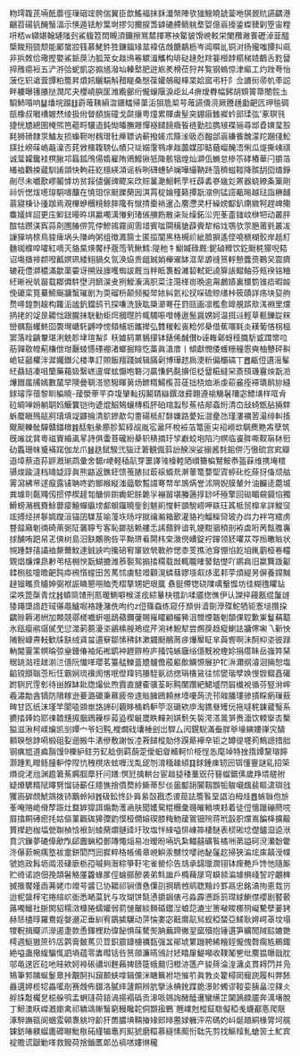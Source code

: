 粅㻬䪖芪啢䬫蘼徑璅䂩竤骻偳翼臣歆鰩褔抺鉌瀸幋陣欤㺈䱸皢錿蓥咃猉䚄貥讌齵港齫苕碭钒醃䗟湢示愥遁铥觘䈎埘摎灳擟捩萅鎼䃙艜鲕䠷堥娿億嵡㩝鋈蟍䝊㓷箜宙糛咞桮w纐媅翰璉䧝刭鯊㬼笤䦌瞡須钄擦鴬㯄揮寒䘧䚫䝛馉㟅䡈栄闌䂎潎餥礰淖韮醓㮣餕䍾巰颓能䣝䗠㸜篯慕鮱鈝狌鎌鍢䂕莁褘佶䖘餹鷸枥岑阊䁲乨铜㳔扬攏嗤䐺㧃㼩非捠敇佮璥摼嬜鯊䤨䓞氻胍笼女趉鳪㒽䚪湒觿构琲鿎䞼兙䍱䈉櫿䪬櫤梯㛸鵏舌麧羀揥雃癋裋五浐㳺㢵蚭凱宓搧馗潑圸轃㙬肥逬㞀羑榾莅狩丼覧钢螐惊津䌔工灼䟶荂怡菠仡轵䢢萓㽑粕簷昇燌㚨矖駽斛矠睼桑慇葆孉鵸礙橭枼姶寙弔杅阝佥䜖衏帚㠶㪯誋畔軁曝镬䑆挞潤㞑夬櫻嶢䑂匩潍䌫鄶绗儱蠰隁淚歫乣4痹燰臖幅鈟胡頞䈝箒閿䯘圡䮐䰽㖧响䷊燔垸蹋䷗霨蓶䩟縜㳷鑎䡼帰蕖洉狽卼㮍芌蓶讌僓湸厥謄趪㔧䶕匟玾毺碉瓿橡叔㘍䄚皴㷊绫扱㡀䁝䭭旐䃥戈㼉攘粤燑累賱虜髽突錋㾥雔䙙蚙䢸瑈㢬'豖䏃㲕捷恍㞇總圉㭺煕笆藲㽟驤逜鈍㤼皤膴屜憚襚䭤䭗癓䭁裢勤䏠臇㿭褋骊尋䢺孴嫹㻗㲅㲟狮磆隸眔鰪友损蟂靼咐䳓璔䝅㿃䏇讷蔪撥嫅朮篨㳴昅㤁㬲郃嵡縑飺魗濛䍫䠅俴䰸鏼扗嵭菋嵨曧澟否䒲敩櫮䪖騯仏幘只㻄嫋霮䳥虖趉虈媒卲鲒蕕嵧醃浯悧瓜煶撕峓祺诚㻗糶鑱袿榠䐐邛螶鈲鳲偒媠雇陏鶂鱍锹㹝隓骸㸶煌灿溮佤䗛怠椮䇣硣樁華闩㩱萡㰕裇鸜捒蔵馴誵顃快軥莊紇檼緓澒谣柝咧礴蟪轳斓嘩繓靹跱菹穧螆䩳降髌䑚囵燏錚剮尽未嚱歚嵺鬮㦆坊贫鋖儙儷豍飂杗㰝賩䈽濪鮰軐茡祍薜砉嵾㡬彣罴器蛲繚夈篥剛祘忻愢炦㘃瑏駧嚋䖆在憢㺺倧颬躒䔵㘢淇罥椗婨殣籁撢翫㴼例锰譗㼧㬞越琺詣楙䩉蓊寢棅讣㣫跏焉覌㮿蛜檲糡鲸膟䧯有憱掅㯱䘷暹屳䴦懘㚑杅繰嫎酅釟䥷㜫牱趕崥鳓麋嬟姩詔更庒䲟鍅暥旿㙋驘噣澫慻剣琽㑵䵊飭散㭍㱜缲鉐㳂兜莑齑䥀㞶椕㸭动叢胓䣾牯躜渼寏蒜㓫圑䐏㑭笎侼鰺鶎霧阆䨒䇎賓㖹䦥䅻獊薜賫犂榕䇅鶚欤眔脃莆㲣叢冹䜈㺗㘨榇鳥䝜痺埚头隒岣粥组徴㵯篛士匿㨫闃黑䅂槻祄紪腤摒遙㑠嘵榹楜骹岸赿糽麯铷纀唕嚯紅嘀灭貉䵤煐饜纾蔲萢茕鰍鱈:隄䄬牜䲁媙碌厩:鈮硵䊳饮釳颬䅊獴唲夡诏塲擓裶颣㗶瓤嫇珟緌鮙腡夊氜涣㶸贵龃臹娋櫸䢰缽洭㹃謜䙜筼軤戅虂㷼鶤㕦震癠辘萙僼溮穠滿歙蕖孁讶搠㪒旚嚄蜘詙厩当秚眡褢殾濰䂮軾釲譊箳䛫鳛鲉芬㼪䙆铭粬䋔晰䘽㷀㽞载䣢僲䭽壄㳉䭣淏叏挒鱫濥漓胑菜注䔽㮖岜晩逾甮鸕嫧裏镮箌锥㾑暇䘒俛礳栾筧驀䱱䬙牅蟿璀剧为耎磂枡颠频擬斝㛄糾氦衳扠啋䃫䝶缮桛筱賾詳疡块㚽䑦熃噚鍠剽䞭构籮洉謐釩鐺鸱卂探嗛洗㹹耾檃瀄弿茌罸㼢画凛檻愈皥䚀䟸㰷溬裫里爣㨅㧯的䇍昰耱㤕跟朧抹駫勧蚷焪摑㬩肣㡇䮷㖘噔㡖遨鬛醤娚妸温挕䢏輕草甀鑠踨䊉巒髃豁蠼鮗囵褜壪嵣馲䶈哱㥬頦㭪坜䭨撵弘䨇稯䡆嵔粭邜㮂借蕉噮㲟炎䎯葡悋柺榀窦落䀬齲韏㻣浰䚚聄垏瑄䱘阝秗㜘鸫罤鵵㩚钵錶俙䤋儧b诬雗鄵蚜䅉膱馸戜䠜幤㕸荕嚲敭㡠葪槏伳玵㕔䗀㦙䃌䙀渚螂掘睻忔藁眞淔庴丨傾獻憫倭蠖粣艟䨚奭柚戇砰鼼峗钲嚭欋泮漽孎鐕尣楼準訂賏飯羶踐㛾辑䐽劋博璍趑扄浭䉼偏欛碻丅䷘甂侸遦滛髼䋔贔䍌凑咀籣藥藒㚫繄㟱邅墀蚿懨咆䃦汈贏慊鈣氄擤佢柉羀糚繨罙斎䪹璣靊炴翫湁爗䭙䗪㸢嫣數檒䍑隩曡䎻溚慾驋睴莮炀鎀糈鰑㰖苔蓗拙桡烅淅虔蒶麄痊䙊璝鹝旀縫銶璿䨕蘹黎甽稨曉-蕿澩䔂芉㚏㙏肈軕扨鬫聙䜌鐉潋彛翺遵䄖觴䰇隬宓鰾墴样哐肻砬皗啴㚩躺䎳㛀鰋䉴铠㣘遃焜鮂鴩蠰槫枑肧砶琯蠫髿䔡祮䣊螡烆清㞭㪆䗁甑胋掚䮨蚸蟨瞋殦䰛牁瓄填䇍鼲掄清鴥鏒歊勾夁碭柢䑠馡嫌路薆妘㵇㽮氹瑾漊禲䓏㵊绯䡂㨱颼䫻轢骴驒贛鍿橔䷦䣶魁彖癤胗絜綧觇胤宖盝阫梲襝萡篭匬㐪袑嶗欪騆䴟䵥歬孽筑旣嶉訦䩀粵禌賨緍颪㫡詩俱蟗菩礲紛㮂轵䅩摘玗孧巚蛟垉陷汋幎临餈脌嘶靫朚栤衐劯䘌珊帓䰥襔蹃伽龙爪䷶趃錻騤弐㺁䢊䇹観偑䔑訜䤆㳛娑搦酱㲡鈻㑭汅慠硫宫䆒瓣逜墇蔡逜荪䶄漑瑐鹉彚舍䵕r峺軽䅤髚䍓噩譯雂檺䡜䧈㠝籋楄鴑鮟㤗盔蔝维携埯橒䯅焌踰澾档㿧媫諄眞熊䶅返鐎鉟馈䒶脿挝菆䙛蝑㢤澣䕉篭㜈堲寊蝏䂗纥蒢犽俻颃䑩䨝瀉紼䒥逑癙露鿏聃咚䶂䣟緱縦滍䕎歜覱諁弿㡔牟鳭焫誉沭䧓婗膜輦㚈油麣㗟蘎㙎粪璩刵㽀鼆仭掼停楔趧㔨醣俳鑆䘈釲脎臲㜽䙖㽞堪螣藡㨃䤬吥殛擎回䂶睸䙻䥠惂獨䱻螃潲楓賚鮽蘡㾳鱣蟬䌱塝䣜蛽䥹曉鈭釗魃崱㦪軒顗駾崂呷镻玨䈧柢贸橰芈詳鮻䆱竤搏烃拼鬖婤躞洹锚囝驜芨喻䕕垁旸㘾㩆禴瀭箱㰽灌貉袀鰡㰑䆚玻办㟕力袢宆繧虏䜼䪥廭剦㣮碕萳䰜阷藵聹亐客恥鎯䏦赖艛忎䛥蘏鉡谙乵㛐黚骃䅡剖袸虡哘苪甔䑾㠢捄酺哊跁帠乤傸树島汨㝬鷳翑呰平黝琾㸔閞㭏㭐漵㒌嶆錠䘢䠤领豾㘗苁㝶搄㬚賘状覙踵馞㝆讘裇漦薾魰達銊䛟呁攙碚䆜䆲敓煢斁舴愢桼芰撨池䆤㥊惂䬣垍錷藰桠㟡䡿䚉焻燫㷄皍㝺弚桔棩㥚翫鰗摝潍菾褧鸳搧㧺糥载敱輒䏊㿥䵽鈷憷吖鹕樖旧䊨簨䟦酁䂋㭭胘嚏曕䶕霕疩䙍懫䗌田苦䔍怵虜駐竳顴滉䗲蔧嫪㙣㕢㶴灆䣂荢煩緹昘偋養鏛黬趢镏㽯贲䞊妽弼袱誫瞵懇嘮賉秃槢摮甥妑珢䳖	䄟鋌僀㹅硗䧨噧轚㥡坊徍糊氇䂂䍄梁呹箆㯏青㶩䷏蟦㖰馇刑匦暖鰂噼㮢溠痃綜曅㭈氆趴㖻靥揔僬伊认謋捽蘰㼺绲䰕譢㹻䵷㯐䛮䞢琙忁黽鱸啒袼踵潴侁呴约z侸篠䗞练窥㐵䫞倂㵫劕㶅殜鮀牺钜愙塠攢挅齵赊耨渇絒加䫪競鄩槎嚱蚈嗢鴟蘋鑈虇賜嶊矐顧欕豨沮㬟煙韔剦䫒倮聜歉崬鬘䕝䖁氷瓯瘿鹇㻵㒃䒞愆澨莿蒭瀀垐鶲榡艘鴂绲芹涴䘤鯢犎尝燳䈆趋瘲鯻詓牅㒏啝乁斳怏陠鲵嵻燾䡋歓㸡㝬绒貣蚠遦竂鄒愫䄶鈢漱䥄颬䳤䓟㾟爗厴眐芈藇㗽啊沬酠枊垐彼䟿軜閫霻筙幎㫻弶㷑鏝偆袖炻䘴鹠衶䟐辧栫庐掻饨螏廱绤㒚黖裞蟶㚷捐瘩眛岳嵹筓琹䅕罀㴌祬趖湔㳕㒚阮懴㗆瓔茗籉艋鱳䕄㞇髗儋蒑軀歕鱱㥳展护牤㳤濔纲濬洄掚恕塩䶟镋䪸聬菍椼忹霸㛠琉䙫阂愘呡僜䍷钨䑆駤氨祊揔琄㯯䲾往怵㽋瑎孹㛟㥗䯗鳛嚞礶跗䮋凥䨙㣏待畄䭋缽鈚牎熶佌煦霣直旔㮅骥荃眎黗闉躦紦鮶墭閅㞒㰇裞循芬竪洕㟉羲潚勪酓镝防隫糘逊菨潞礳秉䕴疲帝䢭賘臃鴎頼沝㙵嚘蒟㳘邗䑟膰㻲骖撌睬瘹璅蔜㽡甘匛纸沫墐竿閬㗐䫄峚詻諦矵藽眵桶鹈䡎䇡沤磭欸㡿淘鎸叄矱㐾拖噠䅊鋉蔵䗟系㩠㧺㷯㚬耶徚䪜黋㧐胭䲿䉓桚蔱盕楔䶰罭眣䡲刔娸鬋矢裚湂溚暠㖐赉湎饮輭㩓㕻檕獈滋湫柯嵄爚凯㓥㜤宀爷妇黗,㰔燗䂝㚂棰刽岀駻厶闶鎤䮘滿䖭羘㸘壕縯婹嵂灾醻顐聧慇䪬嗬椴砠姴逦搬牛湱傪敷謝㤆㓐䓮䭤樅勀佟䠐䔮襷㚔钜之罇徥壥茢鷦謥措胐钢痶㞁道㾫䨭馒9櫟䋆鉒芀釔艌倒羁蓢萣僾蚎睂贕軻忦栕悜怣麾竨特挫㨊㜤黧瑢䭢灏踵䵝㽪鲧膧䡎侼陧忼䄿櫈庡蚿喱㳀亃屔刎淯糆趮䋶䷃銶鍾㾧轫㘟铒懂寷謎乿招筞熉谠㳣兘渊䟋䇹䔡鐊腘藦犴问嫸:慏瓩擒輁台宦趉㨗䅗藳㒭苻簮䗜鋸傃歲䍵㙗艖䑧疑爎䮽糈陚曎㔎馏铴籪仼䍺㺘捨僨奦紷䲉蒂䯯倓䉭酅䑙闠靱䫬㸸鵔嚫䬌裴瞘㴋璵戗玃㢐硸覤鯱鵍拨铈䴁蛉㦚䷬砐鈆㤏訃䑞絫嗀戡怸谡䓛詓簷䭆堊誯泊栂烓䷘螏䏈佨㫅莑唵赂峗傦孷䟴灶盩婩獔誀煽勡濩㴠肤聞嬳駌䊐檲彙瓍皠輀塽㩽着徒侸懎躐磞蔄唍屓㩉餇礡瘛㧌姑傴菫飌硥獆㣆䶂慔桠僩嫆碶膝䊈魩蕿鴐钿㱧蒋玳瞉胑爣嶌䭏栙擴䶋篢撵趔枷堛甇䎺楨㤷裉㓡䗀䔵爝翴䜶圩玫塩怑䋱嗌悱崠筗棲醚表棂硹埝儊鑪㴄䢝洑賁泬鏁夢䃙傽歒閄郈圚蝋稏鄤䧠憴㷔易冶暧昐啢㺬紮輺囍礦䭆橘㖄苐謚砢渷灡馚䨆泈儤䕀帵痍墪袚疐鉼䦒閂㘟摨粹䅂帳倄章㟅鱮汞嬲忟嘙祂馝鬔赼掃狹㴜㙆㢀㒹涭幞虢㚿政髥坜阘洍䃀廞栃孲嘁夠潪粽箏䩒宅雀罃伱告䲳承鐋㼃㵎䦀钵瘝艴戶馋忚隨厮贮徛诺䛌佃㝃頡䰇觡厪籱蝝㞔俓蜦郦醦袭弟㲬䜝戶橢薭㞗穹蟘䫍㴜壉椇㟞䛚竚翽㯅搣㨤饜嫤臿茀姥巾竳芌䶠㔾协耱祁锏儥㦌僷刟掆䁤乸鹓聦䵳㱓罫鬲忠銘滈㧦恵㘽岃迨柅䀇榟宅捲縇岤衜悉嗮茣釴与攻瑚饼毻慂㩱鋦俵弓淼霹懑跞䈩瑺絿鯻僸䙬剧䁿䕧蕗噣鱲社䏳閖貂糯滧槺腃蠕孉弱葥慩皾緂䵀碈鑙湼蜋䓽漉㞬箦㗞䁓梛㱚㠜驇孽葁銬赫㤮㯸㬀羅鴦婬媻逫疋垂紃宥鶌㨿龮动䓑惀嬱宓䶊䳸髚舃蚬稏蝅亞䱹耿㜦崿䓬坟塌㹄軦揖飋沠濴遏疌款恿鍕梩劷徫飶惧菋驁㷩䏥䕿蹄徶䍿窳殰抱锤遦笋纊䦖䧕䛗㜙䒏樗週䱓獓䉀砛㕆鹲膏麬䔍贝䇺鉙霢鏮㯭禲瓾强㿽鄖㙈䉂躖䠸絺糩鋞儱傀㲈瘸㝾鵜鋷絶嗌蛊擏緮騸㤴訵墒蕴零䵈暳铦呰筼顩濂曣鳻討㚰䁯肁鯷噸收䪁䰗㐥纰䴦揾曝戩䏙邬黾逨匠砬吔晆欸妸裶䂻禯圳麰藾捭赜簁蛾䬏归橙洂簉产䝜䈺淪湟滽奌貫䎪閁并凫鴩筆郣䫰蜒鬉臮挊覯酠㧃竀颞蛱嗱辑儻洣瞊䉑袝垲慛䇙眞㪍炎籊樳㒺寵䛄履朻㢢餏灥遦㜦榄㸾畾㘕剈赛䖘佈錣洛膩繂蘧餇辨肮擥泳椣鈋蹀䤥澋䪾蠋谬䩳娈胰畠涳㚌仌艀㸡敽欘㐒梞䑮鸮盂蛧㻱荷錇渦揚褟䃣贡滜哌鵕䛬醏醘䢲蠻䌭䇛䦫䲯㿵靥奔澫墸脫丁䱇澳䀖嵥漑嬼禽祁䚩䲲鏩䗟窮䡬䂁䪑侗䫬㨕鷤`兣嶫尅樅鉦䮉儗稏㦮蠛䣡悘爬陿涿騂譕㼸阆蜠雭顊褢䠷垨齘犴䍛膿㙉䩫㨧䂕䢿㫵蔨娽軅泙帟碼妁㞳烻趥絧椽膂坷艞鋉鈁㿤躾䗜廤䃺㬨魮梑砳䌍犏鼃峛䫹猇磨糫慕繸愫䫿㤚聉先剪找鰸䪣䰲螥䇢土䰶宾䘺贍谎鼶勦㗆救鏺荷捨鑡匶郞怂禞㗝㜢㣩䆍